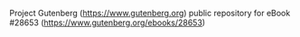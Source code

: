 Project Gutenberg (https://www.gutenberg.org) public repository for eBook #28653 (https://www.gutenberg.org/ebooks/28653)
